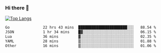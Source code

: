 ### Hi there 👋

<!--
**3Xpl0it3r/3Xpl0it3r** is a ✨ _special_ ✨ repository because its `README.md` (this file) appears on your GitHub profile.

Here are some ideas to get you started:

- 🔭 I’m currently working on ...
- 🌱 I’m currently learning ...
- 👯 I’m looking to collaborate on ...
- 🤔 I’m looking for help with ...
- 💬 Ask me about ...
- 📫 How to reach me: ...
- 😄 Pronouns: ...
- ⚡ Fun fact: ...
-->


[![Top Langs](https://github-readme-stats.vercel.app/api/top-langs/?username=3Xpl0it3r&layout=compact)](https://github.com/3Xpl0it3r/3Xpl0it3r)

<!--START_SECTION:waka-->

```txt
Go               22 hrs 43 mins  ██████████████████████░░░   88.54 %
JSON             1 hr 34 mins    █▓░░░░░░░░░░░░░░░░░░░░░░░   06.15 %
Lua              36 mins         ▓░░░░░░░░░░░░░░░░░░░░░░░░   02.35 %
YAML             28 mins         ▒░░░░░░░░░░░░░░░░░░░░░░░░   01.88 %
Other            16 mins         ▒░░░░░░░░░░░░░░░░░░░░░░░░   01.06 %
```

<!--END_SECTION:waka-->
